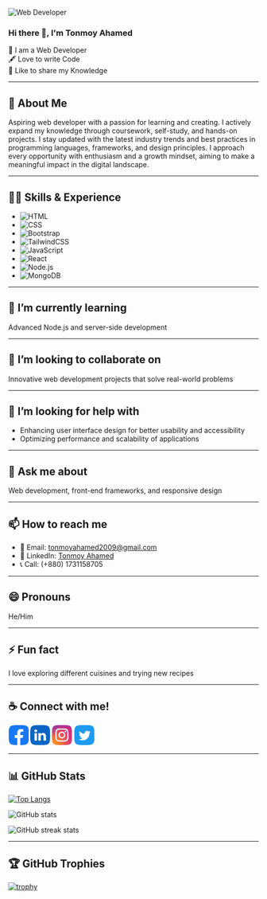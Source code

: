 ![Web Developer](https://i.ibb.co/RB6F9YL/Tonmoy-Ahamed.png)

### Hi there 👋, I'm Tonmoy Ahamed

👑 I am a Web Developer  
🖋️ Love to write Code  
🎤 Like to share my Knowledge  

---

## 🚀 About Me
Aspiring web developer with a passion for learning and creating. I actively expand my knowledge through coursework, self-study, and hands-on projects. I stay updated with the latest industry trends and best practices in programming languages, frameworks, and design principles. I approach every opportunity with enthusiasm and a growth mindset, aiming to make a meaningful impact in the digital landscape.

---

## 🧑‍💻 Skills & Experience

 - ![HTML](https://img.shields.io/badge/HTML-E34F26?style=for-the-badge&logo=html5&logoColor=white)
- ![CSS](https://img.shields.io/badge/CSS-1572B6?style=for-the-badge&logo=css3&logoColor=white)
- ![Bootstrap](https://img.shields.io/badge/Bootstrap-563D7C?style=for-the-badge&logo=bootstrap&logoColor=white)
- ![TailwindCSS](https://img.shields.io/badge/Tailwind_CSS-38B2AC?style=for-the-badge&logo=tailwind-css&logoColor=white)
- ![JavaScript](https://img.shields.io/badge/JavaScript-F7DF1E?style=for-the-badge&logo=javascript&logoColor=black)
- ![React](https://img.shields.io/badge/React-20232A?style=for-the-badge&logo=react&logoColor=61DAFB)
- ![Node.js](https://img.shields.io/badge/Node.js-339933?style=for-the-badge&logo=nodedotjs&logoColor=white)
- ![MongoDB](https://img.shields.io/badge/MongoDB-4EA94B?style=for-the-badge&logo=mongodb&logoColor=white)

---

## 🌱 I’m currently learning
Advanced Node.js and server-side development 

---

## 👯 I’m looking to collaborate on
Innovative web development projects that solve real-world problems 

---

## 🤔 I’m looking for help with
- Enhancing user interface design for better usability and accessibility  
- Optimizing performance and scalability of applications 

---

## 💬 Ask me about
Web development, front-end frameworks, and responsive design 

---

## 📫 How to reach me
- 📧 Email: tonmoyahamed2009@gmail.com  
- 📎 LinkedIn: [Tonmoy Ahamed](www.linkedin.com/in/tonmoy-ahamed)  
- 📞 Call: (+880) 1731158705  

---

## 😄 Pronouns
He/Him  

---

## ⚡ Fun fact
I love exploring different cuisines and trying new recipes  

---

## ☕ Connect with me!  
[<img src='https://github.com/shovoalways/shovoalways/raw/main/img/facebook.png?raw=true' alt='facebook' height='40'>](https://www.facebook.com/profile.php?id=100088205996277) [<img src='https://github.com/shovoalways/shovoalways/raw/main/img/linkedin.png?raw=true' alt='linkedin' height='40'>](https://www.linkedin.com/in/tonmoy-ahamed) [<img src='https://github.com/shovoalways/shovoalways/raw/main/img/instagram.png?raw=true' alt='instagram' height='40'>](https://www.instagram.com/tasrikahamed2009/) [<img src='https://github.com/shovoalways/shovoalways/raw/main/img/twitter.png?raw=true' alt='twitter' height='40'>](https://x.com/TasrikAhamed25)  

---

## 📊 GitHub Stats
[![Top Langs](https://github-readme-stats.vercel.app/api/top-langs/?username=KMTonmoy&layout=compact)](https://github.com/KMTonmoy/github-readme-stats)

![GitHub stats](https://github-readme-stats.vercel.app/api?username=KMTonmoy&show_icons=true&count_private=true&theme=radical)  

![GitHub streak stats](https://github-readme-streak-stats.herokuapp.com/?user=KMTonmoy)  

---

## 🏆 GitHub Trophies
[![trophy](https://github-profile-trophy.vercel.app/?username=KMTonmoy)](https://github.com/ryo-ma/github-profile-trophy)
